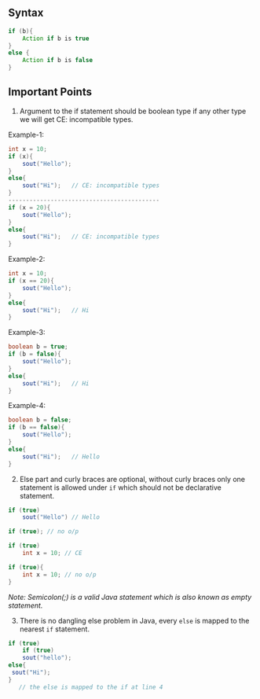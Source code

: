 ## Syntax
```java
if (b){
	Action if b is true
}
else {
	Action if b is false
}
```

## Important Points
1. Argument to the if statement should be boolean type if any other type we will get CE: incompatible types.

Example-1:
```java 
int x = 10;
if (x){
	sout("Hello");
}
else{
	sout("Hi");   // CE: incompatible types
}
-------------------------------------------
if (x = 20){
	sout("Hello");
}
else{
	sout("Hi");   // CE: incompatible types
}
```
Example-2:
```java
int x = 10;
if (x == 20){
	sout("Hello");
}
else{
	sout("Hi");   // Hi
}
```
Example-3:
```java 
boolean b = true;
if (b = false){
	sout("Hello");
}
else{
	sout("Hi");   // Hi
}
```
Example-4:
```java 
boolean b = false;
if (b == false){
	sout("Hello");
}
else{
	sout("Hi");   // Hello
}
```

2. Else part and curly braces are optional, without curly braces only one statement is allowed under `if` which should not be declarative statement.

```java
if (true)
	sout("Hello") // Hello

if (true); // no o/p

if (true)
	int x = 10; // CE 

if (true){
	int x = 10; // no o/p
}
```

*Note: Semicolon(;) is a valid Java statement which is also known as empty statement.*

3. There is no dangling else problem in Java, every `else` is mapped to the nearest `if` statement.

```java
if (true)
	if (true)
	sout("hello");
else{
 sout("Hi");
}
   // the else is mapped to the if at line 4
```

